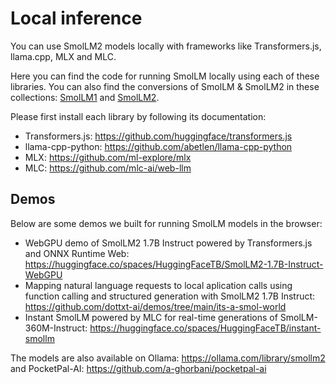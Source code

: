# Local inference

You can use SmolLM2 models locally with frameworks like Transformers.js, llama.cpp, MLX and MLC.

Here you can find the code for running SmolLM locally using each of these libraries. You can also find the conversions of SmolLM & SmolLM2 in these collections: [SmolLM1](https://huggingface.co/collections/HuggingFaceTB/local-smollms-66c0f3b2a15b4eed7fb198d0) and [SmolLM2](https://huggingface.co/collections/HuggingFaceTB/smollm2-6723884218bcda64b34d7db9).

Please first install each library by following its documentation:
- Transformers.js: https://github.com/huggingface/transformers.js
- llama-cpp-python: https://github.com/abetlen/llama-cpp-python
- MLX: https://github.com/ml-explore/mlx
- MLC: https://github.com/mlc-ai/web-llm


## Demos
Below are some demos we built for running SmolLM models in the browser:
- WebGPU demo of SmolLM2 1.7B Instruct powered by Transformers.js and ONNX Runtime Web:  https://huggingface.co/spaces/HuggingFaceTB/SmolLM2-1.7B-Instruct-WebGPU 
- Mapping natural language requests to local aplication calls using function calling and structured generation with SmolLM2 1.7B Instruct: https://github.com/dottxt-ai/demos/tree/main/its-a-smol-world 
- Instant SmolLM powered by MLC for real-time generations of SmolLM-360M-Instruct: https://huggingface.co/spaces/HuggingFaceTB/instant-smollm

The models are also available on Ollama: https://ollama.com/library/smollm2 and PocketPal-AI: https://github.com/a-ghorbani/pocketpal-ai
